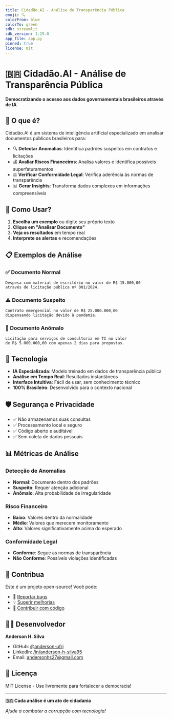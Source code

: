 ```yaml
---
title: Cidadão.AI - Análise de Transparência Pública
emoji: 🔍
colorFrom: blue
colorTo: green
sdk: streamlit
sdk_version: 1.29.0
app_file: app.py
pinned: true
license: mit
---
```


# 🇧🇷 Cidadão.AI - Análise de Transparência Pública

**Democratizando o acesso aos dados governamentais brasileiros através de IA**

## 🎯 O que é?

Cidadão.AI é um sistema de inteligência artificial especializado em analisar documentos públicos brasileiros para:

- 🔍 **Detectar Anomalias**: Identifica padrões suspeitos em contratos e licitações
- 💰 **Avaliar Riscos Financeiros**: Analisa valores e identifica possíveis superfaturamentos  
- ⚖️ **Verificar Conformidade Legal**: Verifica aderência às normas de transparência
- 📊 **Gerar Insights**: Transforma dados complexos em informações compreensíveis

## 🚀 Como Usar?

1. **Escolha um exemplo** ou digite seu próprio texto
2. **Clique em "Analisar Documento"**
3. **Veja os resultados** em tempo real
4. **Interprete os alertas** e recomendações

## 📋 Exemplos de Análise

### ✅ Documento Normal
```
Despesa com material de escritório no valor de R$ 15.000,00 
através de licitação pública nº 001/2024.
```

### ⚠️ Documento Suspeito
```
Contrato emergencial no valor de R$ 25.000.000,00 
dispensando licitação devido à pandemia.
```

### 🚨 Documento Anômalo
```
Licitação para serviços de consultoria em TI no valor 
de R$ 5.000.000,00 com apenas 2 dias para propostas.
```

## 🔧 Tecnologia

- **IA Especializada**: Modelo treinado em dados de transparência pública
- **Análise em Tempo Real**: Resultados instantâneos
- **Interface Intuitiva**: Fácil de usar, sem conhecimento técnico
- **100% Brasileiro**: Desenvolvido para o contexto nacional

## 🛡️ Segurança e Privacidade

- ✅ Não armazenamos suas consultas
- ✅ Processamento local e seguro
- ✅ Código aberto e auditável
- ✅ Sem coleta de dados pessoais

## 📊 Métricas de Análise

### Detecção de Anomalias
- **Normal**: Documento dentro dos padrões
- **Suspeito**: Requer atenção adicional
- **Anômalo**: Alta probabilidade de irregularidade

### Risco Financeiro
- **Baixo**: Valores dentro da normalidade
- **Médio**: Valores que merecem monitoramento
- **Alto**: Valores significativamente acima do esperado

### Conformidade Legal
- **Conforme**: Segue as normas de transparência
- **Não Conforme**: Possíveis violações identificadas

## 🤝 Contribua

Este é um projeto open-source! Você pode:

- 🐛 [Reportar bugs](https://github.com/anderson-ufrj/cidadao.ai/issues)
- 💡 [Sugerir melhorias](https://github.com/anderson-ufrj/cidadao.ai/discussions)
- 🤝 [Contribuir com código](https://github.com/anderson-ufrj/cidadao.ai)

## 👨‍💻 Desenvolvedor

**Anderson H. Silva**
- GitHub: [@anderson-ufrj](https://github.com/anderson-ufrj)
- LinkedIn: [/in/anderson-h-silva95](https://linkedin.com/in/anderson-h-silva95)
- Email: andersonhs27@gmail.com

## 📜 Licença

MIT License - Use livremente para fortalecer a democracia!

---

**🇧🇷 Cada análise é um ato de cidadania**

*Ajude a combater a corrupção com tecnologia!*

<!-- Force HF Spaces rebuild -->